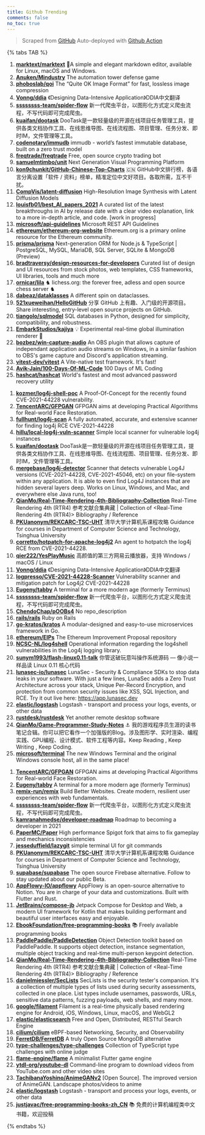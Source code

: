 ```yaml
---
title: Github Trending
comments: false
no_toc: true
---
```


> Scraped from [GitHub](https://github.com/trending)
Auto-deployed with [Github Action](https://docs.github.com/en/actions)

{% tabs TAB %}
<!-- tab Daily -->
1. [**marktext/marktext**](https://github.com/marktext/marktext)
📝A simple and elegant markdown editor, available for Linux, macOS and Windows.
2. [**Anuken/Mindustry**](https://github.com/Anuken/Mindustry)
The automation tower defense game
3. [**phoboslab/qoi**](https://github.com/phoboslab/qoi)
The “Quite OK Image Format” for fast, lossless image compression
4. [**Vonng/ddia**](https://github.com/Vonng/ddia)
《Designing Data-Intensive Application》DDIA中文翻译
5. [**ssssssss-team/spider-flow**](https://github.com/ssssssss-team/spider-flow)
新一代爬虫平台，以图形化方式定义爬虫流程，不写代码即可完成爬虫。
6. [**kuaifan/dootask**](https://github.com/kuaifan/dootask)
DooTask是一款轻量级的开源在线项目任务管理工具，提供各类文档协作工具、在线思维导图、在线流程图、项目管理、任务分发、即时IM，文件管理等工具。
7. [**codenotary/immudb**](https://github.com/codenotary/immudb)
immudb - world’s fastest immutable database, built on a zero trust model
8. [**freqtrade/freqtrade**](https://github.com/freqtrade/freqtrade)
Free, open source crypto trading bot
9. [**samuelmtimbo/unit**](https://github.com/samuelmtimbo/unit)
Next Generation Visual Programming Platform
10. [**kon9chunkit/GitHub-Chinese-Top-Charts**](https://github.com/kon9chunkit/GitHub-Chinese-Top-Charts)
🇨🇳 GitHub中文排行榜，各语言分离设置「软件 / 资料」榜单，精准定位中文好项目。各取所需，互不干扰。
11. [**CompVis/latent-diffusion**](https://github.com/CompVis/latent-diffusion)
High-Resolution Image Synthesis with Latent Diffusion Models
12. [**louisfb01/best_AI_papers_2021**](https://github.com/louisfb01/best_AI_papers_2021)
A curated list of the latest breakthroughs in AI by release date with a clear video explanation, link to a more in-depth article, and code. [work in progress]
13. [**microsoft/api-guidelines**](https://github.com/microsoft/api-guidelines)
Microsoft REST API Guidelines
14. [**ethereum/ethereum-org-website**](https://github.com/ethereum/ethereum-org-website)
Ethereum.org is a primary online resource for the Ethereum community.
15. [**prisma/prisma**](https://github.com/prisma/prisma)
Next-generation ORM for Node.js & TypeScript | PostgreSQL, MySQL, MariaDB, SQL Server, SQLite & MongoDB (Preview)
16. [**bradtraversy/design-resources-for-developers**](https://github.com/bradtraversy/design-resources-for-developers)
Curated list of design and UI resources from stock photos, web templates, CSS frameworks, UI libraries, tools and much more
17. [**ornicar/lila**](https://github.com/ornicar/lila)
♞ lichess.org: the forever free, adless and open source chess server ♞
18. [**dabeaz/dataklasses**](https://github.com/dabeaz/dataklasses)
A different spin on dataclasses.
19. [**521xueweihan/HelloGitHub**](https://github.com/521xueweihan/HelloGitHub)
分享 GitHub 上有趣、入门级的开源项目。Share interesting, entry-level open source projects on GitHub.
20. [**tiangolo/sqlmodel**](https://github.com/tiangolo/sqlmodel)
SQL databases in Python, designed for simplicity, compatibility, and robustness.
21. [**EmbarkStudios/kajiya**](https://github.com/EmbarkStudios/kajiya)
💡 Experimental real-time global illumination renderer 🦀
22. [**bozbez/win-capture-audio**](https://github.com/bozbez/win-capture-audio)
An OBS plugin that allows capture of independant application audio streams on Windows, in a similar fashion to OBS's game capture and Discord's application streaming.
23. [**vitest-dev/vitest**](https://github.com/vitest-dev/vitest)
A Vite-native test framework. It's fast!
24. [**Avik-Jain/100-Days-Of-ML-Code**](https://github.com/Avik-Jain/100-Days-Of-ML-Code)
100 Days of ML Coding
25. [**hashcat/hashcat**](https://github.com/hashcat/hashcat)
World's fastest and most advanced password recovery utility
<!-- endtab -->
<!-- tab Weekly -->
1. [**kozmer/log4j-shell-poc**](https://github.com/kozmer/log4j-shell-poc)
A Proof-Of-Concept for the recently found CVE-2021-44228 vulnerability.
2. [**TencentARC/GFPGAN**](https://github.com/TencentARC/GFPGAN)
GFPGAN aims at developing Practical Algorithms for Real-world Face Restoration.
3. [**fullhunt/log4j-scan**](https://github.com/fullhunt/log4j-scan)
A fully automated, accurate, and extensive scanner for finding log4j RCE CVE-2021-44228
4. [**hillu/local-log4j-vuln-scanner**](https://github.com/hillu/local-log4j-vuln-scanner)
Simple local scanner for vulnerable log4j instances
5. [**kuaifan/dootask**](https://github.com/kuaifan/dootask)
DooTask是一款轻量级的开源在线项目任务管理工具，提供各类文档协作工具、在线思维导图、在线流程图、项目管理、任务分发、即时IM，文件管理等工具。
6. [**mergebase/log4j-detector**](https://github.com/mergebase/log4j-detector)
Scanner that detects vulnerable Log4J versions (CVE-2021-44228, CVE-2021-45046, etc) on your file-system within any application. It is able to even find Log4J instances that are hidden several layers deep. Works on Linux, Windows, and Mac, and everywhere else Java runs, too!
7. [**QianMo/Real-Time-Rendering-4th-Bibliography-Collection**](https://github.com/QianMo/Real-Time-Rendering-4th-Bibliography-Collection)
Real-Time Rendering 4th (RTR4) 参考文献合集典藏 | Collection of <Real-Time Rendering 4th (RTR4)> Bibliography / Reference
8. [**PKUanonym/REKCARC-TSC-UHT**](https://github.com/PKUanonym/REKCARC-TSC-UHT)
清华大学计算机系课程攻略 Guidance for courses in Department of Computer Science and Technology, Tsinghua University
9. [**corretto/hotpatch-for-apache-log4j2**](https://github.com/corretto/hotpatch-for-apache-log4j2)
An agent to hotpatch the log4j RCE from CVE-2021-44228.
10. [**qier222/YesPlayMusic**](https://github.com/qier222/YesPlayMusic)
高颜值的第三方网易云播放器，支持 Windows / macOS / Linux
11. [**Vonng/ddia**](https://github.com/Vonng/ddia)
《Designing Data-Intensive Application》DDIA中文翻译
12. [**logpresso/CVE-2021-44228-Scanner**](https://github.com/logpresso/CVE-2021-44228-Scanner)
Vulnerability scanner and mitigation patch for Log4j2 CVE-2021-44228
13. [**Eugeny/tabby**](https://github.com/Eugeny/tabby)
A terminal for a more modern age (formerly Terminus)
14. [**ssssssss-team/spider-flow**](https://github.com/ssssssss-team/spider-flow)
新一代爬虫平台，以图形化方式定义爬虫流程，不写代码即可完成爬虫。
15. [**ChendoChap/pOOBs4**](https://github.com/ChendoChap/pOOBs4)
No repo_description
16. [**rails/rails**](https://github.com/rails/rails)
Ruby on Rails
17. [**go-kratos/kratos**](https://github.com/go-kratos/kratos)
A modular-designed and easy-to-use microservices framework in Go.
18. [**ethereum/EIPs**](https://github.com/ethereum/EIPs)
The Ethereum Improvement Proposal repository
19. [**NCSC-NL/log4shell**](https://github.com/NCSC-NL/log4shell)
Operational information regarding the log4shell vulnerabilities in the Log4j logging library.
20. [**sunym1993/flash-linux0.11-talk**](https://github.com/sunym1993/flash-linux0.11-talk)
你管这破玩意叫操作系统源码 — 像小说一样品读 Linux 0.11 核心代码
21. [**lunasec-io/lunasec**](https://github.com/lunasec-io/lunasec)
LunaSec - Security & Compliance SDKs to stop data leaks in your software. With just a few lines, LunaSec adds a Zero Trust Architecture across your stack, Unique Per-Record Encryption, and protection from common security issues like XSS, SQL Injection, and RCE. Try it out live here: https://app.lunasec.dev
22. [**elastic/logstash**](https://github.com/elastic/logstash)
Logstash - transport and process your logs, events, or other data
23. [**rustdesk/rustdesk**](https://github.com/rustdesk/rustdesk)
Yet another remote desktop software
24. [**QianMo/Game-Programmer-Study-Notes**](https://github.com/QianMo/Game-Programmer-Study-Notes)
⚓ 我的游戏程序员生涯的读书笔记合辑。你可以把它看作一个加强版的Blog。涉及图形学、实时渲染、编程实践、GPU编程、设计模式、软件工程等内容。Keep Reading , Keep Writing , Keep Coding.
25. [**microsoft/terminal**](https://github.com/microsoft/terminal)
The new Windows Terminal and the original Windows console host, all in the same place!
<!-- endtab -->
<!-- tab Monthly -->
1. [**TencentARC/GFPGAN**](https://github.com/TencentARC/GFPGAN)
GFPGAN aims at developing Practical Algorithms for Real-world Face Restoration.
2. [**Eugeny/tabby**](https://github.com/Eugeny/tabby)
A terminal for a more modern age (formerly Terminus)
3. [**remix-run/remix**](https://github.com/remix-run/remix)
Build Better Websites. Create modern, resilient user experiences with web fundamentals.
4. [**ssssssss-team/spider-flow**](https://github.com/ssssssss-team/spider-flow)
新一代爬虫平台，以图形化方式定义爬虫流程，不写代码即可完成爬虫。
5. [**kamranahmedse/developer-roadmap**](https://github.com/kamranahmedse/developer-roadmap)
Roadmap to becoming a developer in 2021
6. [**PaperMC/Paper**](https://github.com/PaperMC/Paper)
High performance Spigot fork that aims to fix gameplay and mechanics inconsistencies
7. [**jesseduffield/lazygit**](https://github.com/jesseduffield/lazygit)
simple terminal UI for git commands
8. [**PKUanonym/REKCARC-TSC-UHT**](https://github.com/PKUanonym/REKCARC-TSC-UHT)
清华大学计算机系课程攻略 Guidance for courses in Department of Computer Science and Technology, Tsinghua University
9. [**supabase/supabase**](https://github.com/supabase/supabase)
The open source Firebase alternative. Follow to stay updated about our public Beta.
10. [**AppFlowy-IO/appflowy**](https://github.com/AppFlowy-IO/appflowy)
AppFlowy is an open-source alternative to Notion. You are in charge of your data and customizations. Built with Flutter and Rust.
11. [**JetBrains/compose-jb**](https://github.com/JetBrains/compose-jb)
Jetpack Compose for Desktop and Web, a modern UI framework for Kotlin that makes building performant and beautiful user interfaces easy and enjoyable.
12. [**EbookFoundation/free-programming-books**](https://github.com/EbookFoundation/free-programming-books)
📚 Freely available programming books
13. [**PaddlePaddle/PaddleDetection**](https://github.com/PaddlePaddle/PaddleDetection)
Object Detection toolkit based on PaddlePaddle. It supports object detection, instance segmentation, multiple object tracking and real-time multi-person keypoint detection.
14. [**QianMo/Real-Time-Rendering-4th-Bibliography-Collection**](https://github.com/QianMo/Real-Time-Rendering-4th-Bibliography-Collection)
Real-Time Rendering 4th (RTR4) 参考文献合集典藏 | Collection of <Real-Time Rendering 4th (RTR4)> Bibliography / Reference
15. [**danielmiessler/SecLists**](https://github.com/danielmiessler/SecLists)
SecLists is the security tester's companion. It's a collection of multiple types of lists used during security assessments, collected in one place. List types include usernames, passwords, URLs, sensitive data patterns, fuzzing payloads, web shells, and many more.
16. [**google/filament**](https://github.com/google/filament)
Filament is a real-time physically based rendering engine for Android, iOS, Windows, Linux, macOS, and WebGL2
17. [**elastic/elasticsearch**](https://github.com/elastic/elasticsearch)
Free and Open, Distributed, RESTful Search Engine
18. [**cilium/cilium**](https://github.com/cilium/cilium)
eBPF-based Networking, Security, and Observability
19. [**FerretDB/FerretDB**](https://github.com/FerretDB/FerretDB)
A truly Open Source MongoDB alternative
20. [**type-challenges/type-challenges**](https://github.com/type-challenges/type-challenges)
Collection of TypeScript type challenges with online judge
21. [**flame-engine/flame**](https://github.com/flame-engine/flame)
A minimalist Flutter game engine
22. [**ytdl-org/youtube-dl**](https://github.com/ytdl-org/youtube-dl)
Command-line program to download videos from YouTube.com and other video sites
23. [**TachibanaYoshino/AnimeGANv2**](https://github.com/TachibanaYoshino/AnimeGANv2)
[Open Source]. The improved version of AnimeGAN. Landscape photos/videos to anime
24. [**elastic/logstash**](https://github.com/elastic/logstash)
Logstash - transport and process your logs, events, or other data
25. [**justjavac/free-programming-books-zh_CN**](https://github.com/justjavac/free-programming-books-zh_CN)
📚 免费的计算机编程类中文书籍，欢迎投稿
<!-- endtab -->
{% endtabs %}
